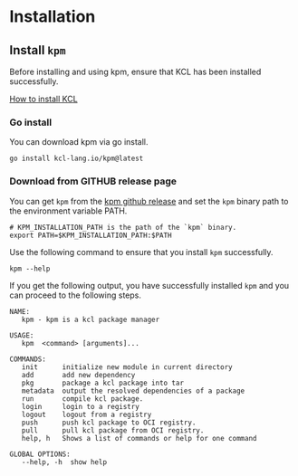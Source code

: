 # Installation

## Install `kpm`

Before installing and using kpm, ensure that KCL has been installed successfully.

[How to install KCL](https://kcl-lang.io/docs/user_docs/getting-started/install)

### Go install

You can download kpm via go install.

```shell
go install kcl-lang.io/kpm@latest
```

### Download from GITHUB release page

You can get `kpm` from the [kpm github release](https://github.com/kcl-lang/kpm/releases) and set the `kpm` binary path to the environment variable PATH.

```shell
# KPM_INSTALLATION_PATH is the path of the `kpm` binary.
export PATH=$KPM_INSTALLATION_PATH:$PATH
```

Use the following command to ensure that you install `kpm` successfully.

```shell
kpm --help
```

If you get the following output, you have successfully installed `kpm` and you can proceed to the following steps.

```shell
NAME:
   kpm - kpm is a kcl package manager

USAGE:
   kpm  <command> [arguments]...

COMMANDS:
   init      initialize new module in current directory
   add       add new dependency
   pkg       package a kcl package into tar
   metadata  output the resolved dependencies of a package
   run       compile kcl package.
   login     login to a registry
   logout    logout from a registry
   push      push kcl package to OCI registry.
   pull      pull kcl package from OCI registry.
   help, h   Shows a list of commands or help for one command

GLOBAL OPTIONS:
   --help, -h  show help
```
